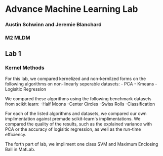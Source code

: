 # Advance Machine Learning Lab

### Austin Schwinn and Jeremie Blanchard 
### M2 MLDM

## Lab 1
### Kernel Methods
For this lab, we compared kernelized and non-kernilzed forms on the following algorithms on non-linearly seperable datasets:
	- PCA
	- Kmeans
	- Logisitic Regression

We compared these algorithms using the following benchmark datasets from scikit learn:
	-Half Moons
	-Center Circles
	-Swiss Rolls
	-Classification

For each of the listed algorithms and datasets, we compared our own implimentation against premade scikit-learn's implimentations.
We compared the quality of the results, such as the explained variance with PCA or the accuracy of logisitic regression, as well
as the run-time efficiency.

The forth part of lab, we impliment one class SVM and Maximum Enclosing Ball in MatLab.

